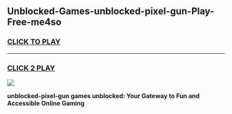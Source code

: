 
## Unblocked-Games-unblocked-pixel-gun-Play-Free-me4so
<h3>
<a href="https://premium76.site?title=unblocked-pixel-gun&ref=12A">CLICK TO PLAY</a></h3>
<hr>

<h3>
<a href="https://premium76.site?title=unblocked-pixel-gun&ref=12A">CLICK 2 PLAY</a>
  
</h3>

<a href="https://premium76.site?title=unblocked-pixel-gun&ref=12A"><img src="https://clearcache.store/games.png"></a>


**unblocked-pixel-gun games unblocked: Your Gateway to Fun and Accessible Online Gaming**
